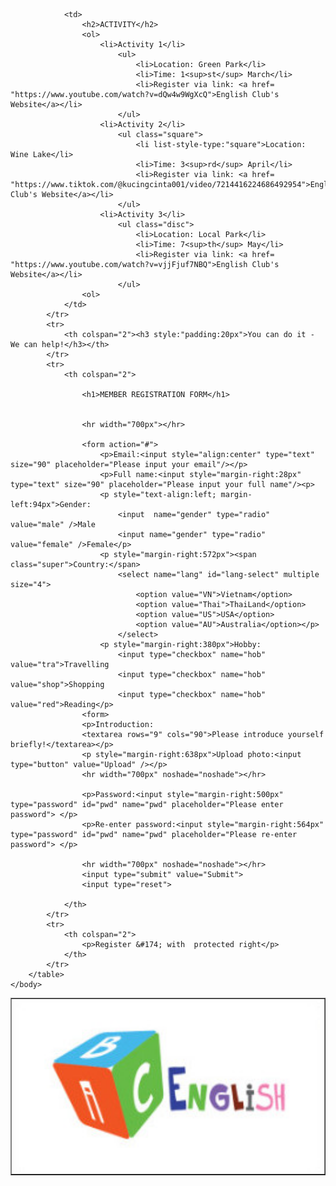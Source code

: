 <html>
	<head>
		<style>
    			.square { list-style-type: square;}
    			.disc { list-style-type: disc;}
		</style>
	</head>
	<body>
		<table border="1" align="center">
			<tr>
				<td><img src="ABC english.jpg" style="height: 275px; width: 574px; float: right; vertical-align: top"></td>

				<td>
					<h2>ACTIVITY</h2>
					<ol>
						<li>Activity 1</li>
							<ul>
								<li>Location: Green Park</li>
								<li>Time: 1<sup>st</sup> March</li>
								<li>Register via link: <a href= "https://www.youtube.com/watch?v=dQw4w9WgXcQ">English Club's Website</a></li>
							</ul>
						<li>Activity 2</li>
							<ul class="square">
								<li list-style-type:"square">Location: Wine Lake</li>
								<li>Time: 3<sup>rd</sup> April</li>
								<li>Register via link: <a href= "https://www.tiktok.com/@kucingcinta001/video/7214416224686492954">English Club's Website</a></li>
							</ul>
						<li>Activity 3</li>
							<ul class="disc">
								<li>Location: Local Park</li>
								<li>Time: 7<sup>th</sup> May</li>
								<li>Register via link: <a href= "https://www.youtube.com/watch?v=vjjFjuf7NBQ">English Club's Website</a></li>
							</ul>
					<ol>
				</td>
			</tr>
			<tr>
				<th colspan="2"><h3 style:"padding:20px">You can do it - We can help!</h3></th>
			</tr>
			<tr>
				<th colspan="2">
	
					<h1>MEMBER REGISTRATION FORM</h1>

					
					<hr width="700px"></hr>

					<form action="#">
						<p>Email:<input style="align:center" type="text" size="90" placeholder="Please input your email"/></p>
						<p>Full name:<input style="margin-right:28px" type="text" size="90" placeholder="Please input your full name"/><p>
						<p style="text-align:left; margin-left:94px">Gender:
							<input  name="gender" type="radio" value="male" />Male 
							<input name="gender" type="radio" value="female" />Female</p>
						<p style="margin-right:572px"><span class="super">Country:</span>
							<select name="lang" id="lang-select" multiple size="4">
								<option value="VN">Vietnam</option>
								<option value="Thai">ThaiLand</option>
								<option value="US">USA</option>
								<option value="AU">Australia</option></p>
							</select>
						<p style="margin-right:380px">Hobby: 
							<input type="checkbox" name="hob" value="tra">Travelling
							<input type="checkbox" name="hob" value="shop">Shopping
							<input type="checkbox" name="hob" value="red">Reading</p>
					<form>
					<p>Introduction: 
					<textarea rows="9" cols="90">Please introduce yourself briefly!</textarea></p>
					<p style="margin-right:638px">Upload photo:<input type="button" value="Upload" /></p>
					<hr width="700px" noshade="noshade"></hr>

					<p>Password:<input style="margin-right:500px" type="password" id="pwd" name="pwd" placeholder="Please enter password"> </p>
					<p>Re-enter password:<input style="margin-right:564px" type="password" id="pwd" name="pwd" placeholder="Please re-enter password"> </p>

					<hr width="700px" noshade="noshade"></hr>
					<input type="submit" value="Submit">
  					<input type="reset">
  
				</th>
			</tr>
			<tr>
				<th colspan="2">
					<p>Register &#174; with  protected right</p>
				</th>
			</tr>
		</table>
	</body>
</html>
